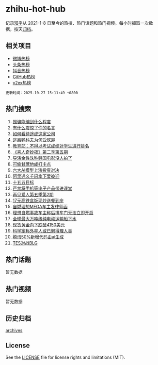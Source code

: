 # zhihu-hot-hub

记录[知乎](https://www.zhihu.com/)从 2021-1-8 日至今的热搜、热门话题和热门视频。每小时抓取一次数据，按天[归档](archives)。

## 相关项目

- [微博热榜](https://github.com/snaildev/weibo-hot-hub)
- [头条热榜](https://github.com/snaildev/toutiao-hot-hub)
- [抖音热榜](https://github.com/snaildev/douyin-hot-hub)
- [GitHub热榜](https://github.com/snaildev/github-hot-hub)
- [v2ex热榜](https://github.com/snaildev/v2ex-hot-hub)


`更新时间：2025-10-27 15:11:49 +0800`

## 热门搜索

1. [照骗能骗到什么程度](https://www.zhihu.com/search?q=%E7%85%A7%E9%AA%97%E8%83%BD%E9%AA%97%E5%88%B0%E4%BB%80%E4%B9%88%E7%A8%8B%E5%BA%A6)
1. [有什么震惊了你的名言](https://www.zhihu.com/search?q=%E6%9C%89%E4%BB%80%E4%B9%88%E9%9C%87%E6%83%8A%E4%BA%86%E4%BD%A0%E7%9A%84%E5%90%8D%E8%A8%80)
1. [如何看待途虎这家公司](https://www.zhihu.com/search?q=%E5%A6%82%E4%BD%95%E7%9C%8B%E5%BE%85%E9%80%94%E8%99%8E%E8%BF%99%E5%AE%B6%E5%85%AC%E5%8F%B8)
1. [逃离鸭科夫为何受欢迎](https://www.zhihu.com/search?q=%E9%80%83%E7%A6%BB%E9%B8%AD%E7%A7%91%E5%A4%AB%E4%B8%BA%E4%BD%95%E5%8F%97%E6%AC%A2%E8%BF%8E)
1. [教育部：不得以考试成绩对学生进行排名](https://www.zhihu.com/search?q=%E6%95%99%E8%82%B2%E9%83%A8%EF%BC%9A%E4%B8%8D%E5%BE%97%E4%BB%A5%E8%80%83%E8%AF%95%E6%88%90%E7%BB%A9%E5%AF%B9%E5%AD%A6%E7%94%9F%E8%BF%9B%E8%A1%8C%E6%8E%92%E5%90%8D)
1. [《喜人奇妙夜》第二季第五期](https://www.zhihu.com/search?q=%E3%80%8A%E5%96%9C%E4%BA%BA%E5%A5%87%E5%A6%99%E5%A4%9C%E3%80%8B%E7%AC%AC%E4%BA%8C%E5%AD%A3%E7%AC%AC%E4%BA%94%E6%9C%9F)
1. [导演金性洙称韩国电影没人拍了](https://www.zhihu.com/search?q=%E5%AF%BC%E6%BC%94%E9%87%91%E6%80%A7%E6%B4%99%E7%A7%B0%E9%9F%A9%E5%9B%BD%E7%94%B5%E5%BD%B1%E6%B2%A1%E4%BA%BA%E6%8B%8D%E4%BA%86)
1. [可偷甘蔗地成打卡点](https://www.zhihu.com/search?q=%E5%8F%AF%E5%81%B7%E7%94%98%E8%94%97%E5%9C%B0%E6%88%90%E6%89%93%E5%8D%A1%E7%82%B9)
1. [六大AI模型上演投资对决](https://www.zhihu.com/search?q=%E5%85%AD%E5%A4%A7AI%E6%A8%A1%E5%9E%8B%E4%B8%8A%E6%BC%94%E6%8A%95%E8%B5%84%E5%AF%B9%E5%86%B3)
1. [阿里通义千问拿下爱彼迎](https://www.zhihu.com/search?q=%E9%98%BF%E9%87%8C%E9%80%9A%E4%B9%89%E5%8D%83%E9%97%AE%E6%8B%BF%E4%B8%8B%E7%88%B1%E5%BD%BC%E8%BF%8E)
1. [十五五目标](https://www.zhihu.com/search?q=%E5%8D%81%E4%BA%94%E4%BA%94%E7%9B%AE%E6%A0%87)
1. [严禁将手机等电子产品带进课堂](https://www.zhihu.com/search?q=%E4%B8%A5%E7%A6%81%E5%B0%86%E6%89%8B%E6%9C%BA%E7%AD%89%E7%94%B5%E5%AD%90%E4%BA%A7%E5%93%81%E5%B8%A6%E8%BF%9B%E8%AF%BE%E5%A0%82)
1. [再见爱人第五季第2期](https://www.zhihu.com/search?q=%E5%86%8D%E8%A7%81%E7%88%B1%E4%BA%BA%E7%AC%AC%E4%BA%94%E5%AD%A3%E7%AC%AC2%E6%9C%9F)
1. [17元高铁盒饭现炒送餐到座](https://www.zhihu.com/search?q=17%E5%85%83%E9%AB%98%E9%93%81%E7%9B%92%E9%A5%AD%E7%8E%B0%E7%82%92%E9%80%81%E9%A4%90%E5%88%B0%E5%BA%A7)
1. [自燃理想MEGA车主发律师函](https://www.zhihu.com/search?q=%E8%87%AA%E7%87%83%E7%90%86%E6%83%B3MEGA%E8%BD%A6%E4%B8%BB%E5%8F%91%E5%BE%8B%E5%B8%88%E5%87%BD)
1. [理想自燃事故车主称后排车门无法立即开启](https://www.zhihu.com/search?q=%E7%90%86%E6%83%B3%E8%87%AA%E7%87%83%E4%BA%8B%E6%95%85%E8%BD%A6%E4%B8%BB%E7%A7%B0%E5%90%8E%E6%8E%92%E8%BD%A6%E9%97%A8%E6%97%A0%E6%B3%95%E7%AB%8B%E5%8D%B3%E5%BC%80%E5%90%AF)
1. [全球最大万吨级纯电动运输船下水](https://www.zhihu.com/search?q=%E5%85%A8%E7%90%83%E6%9C%80%E5%A4%A7%E4%B8%87%E5%90%A8%E7%BA%A7%E7%BA%AF%E7%94%B5%E5%8A%A8%E8%BF%90%E8%BE%93%E8%88%B9%E4%B8%8B%E6%B0%B4)
1. [现货黄金向下跌破4150美元](https://www.zhihu.com/search?q=%E7%8E%B0%E8%B4%A7%E9%BB%84%E9%87%91%E5%90%91%E4%B8%8B%E8%B7%8C%E7%A0%B44150%E7%BE%8E%E5%85%83)
1. [科学家称外星人或已懒得理人类](https://www.zhihu.com/search?q=%E7%A7%91%E5%AD%A6%E5%AE%B6%E7%A7%B0%E5%A4%96%E6%98%9F%E4%BA%BA%E6%88%96%E5%B7%B2%E6%87%92%E5%BE%97%E7%90%86%E4%BA%BA%E7%B1%BB)
1. [腾讯50%新增代码由ai生成](https://www.zhihu.com/search?q=%E8%85%BE%E8%AE%AF50%25%E6%96%B0%E5%A2%9E%E4%BB%A3%E7%A0%81%E7%94%B1ai%E7%94%9F%E6%88%90)
1. [TES对战BLG](https://www.zhihu.com/search?q=TES%E5%AF%B9%E6%88%98BLG)

## 热门话题

暂无数据

## 热门视频

暂无数据

## 历史归档

[archives](archives)

## License

See the [LICENSE](LICENSE) file for license rights and limitations (MIT).
